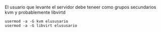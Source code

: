 El usuario que levante el servidor debe teneer como grupos secundarios kvm y probablemente libvirtd
```
usermod -a -G kvm elususario
usermod -a -G libvirt elususario
```

